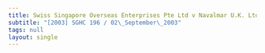 ```yaml
---
title: Swiss Singapore Overseas Enterprises Pte Ltd v Navalmar U.K. Ltd
subtitle: "[2003] SGHC 196 / 02\_September\_2003"
tags: null
layout: single
---
```


